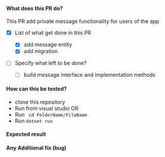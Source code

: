 #### What does this PR do?

This PR add private message functionality for users of the app

- [x] List of what get done in this PR

    - [x] add message entity
    - [x] add migration

- [ ] Specify what left to be done?
    - [ ] build message interface and implementation methods

#### How can this be tested?

* clone this repository
* Run from visual studio OR
* Run ` cd FolderName/FileName`
* Run `dotnet run`

#### Expected result

#### Any Additional fix (bug)

